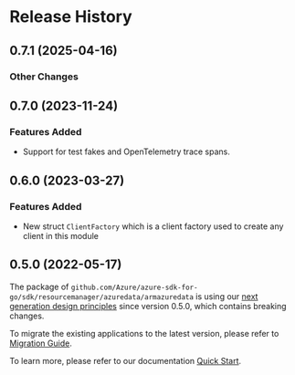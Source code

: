 # Release History

## 0.7.1 (2025-04-16)
### Other Changes


## 0.7.0 (2023-11-24)
### Features Added

- Support for test fakes and OpenTelemetry trace spans.


## 0.6.0 (2023-03-27)
### Features Added

- New struct `ClientFactory` which is a client factory used to create any client in this module


## 0.5.0 (2022-05-17)

The package of `github.com/Azure/azure-sdk-for-go/sdk/resourcemanager/azuredata/armazuredata` is using our [next generation design principles](https://azure.github.io/azure-sdk/general_introduction.html) since version 0.5.0, which contains breaking changes.

To migrate the existing applications to the latest version, please refer to [Migration Guide](https://aka.ms/azsdk/go/mgmt/migration).

To learn more, please refer to our documentation [Quick Start](https://aka.ms/azsdk/go/mgmt).